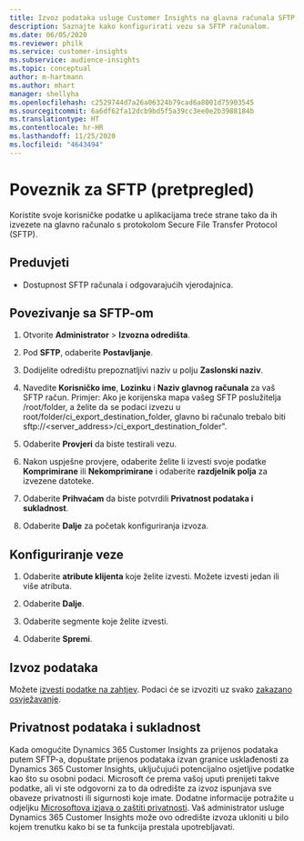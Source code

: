 ```yaml
---
title: Izvoz podataka usluge Customer Insights na glavna računala SFTP
description: Saznajte kako konfigurirati vezu sa SFTP računalom.
ms.date: 06/05/2020
ms.reviewer: philk
ms.service: customer-insights
ms.subservice: audience-insights
ms.topic: conceptual
author: m-hartmann
ms.author: mhart
manager: shellyha
ms.openlocfilehash: c2529744d7a26a06324b79cad6a8001d75903545
ms.sourcegitcommit: 6a6df62fa12dcb9bd5f5a39cc3ee0e2b3988184b
ms.translationtype: HT
ms.contentlocale: hr-HR
ms.lasthandoff: 11/25/2020
ms.locfileid: "4643494"
---
```

# <a name="connector-for-sftp-preview"></a>Poveznik za SFTP (pretpregled)

Koristite svoje korisničke podatke u aplikacijama treće strane tako da ih izvezete na glavno računalo s protokolom Secure File Transfer Protocol (SFTP).

## <a name="prerequisites"></a>Preduvjeti

- Dostupnost SFTP računala i odgovarajućih vjerodajnica.

## <a name="connect-to-sftp"></a>Povezivanje sa SFTP-om

1. Otvorite **Administrator** > **Izvozna odredišta**.

1. Pod **SFTP**, odaberite **Postavljanje**.

1. Dodijelite odredištu prepoznatljivi naziv u polju **Zaslonski naziv**.

1. Navedite **Korisničko ime**, **Lozinku** i **Naziv glavnog računala** za vaš SFTP račun. Primjer: Ako je korijenska mapa vašeg SFTP poslužitelja /root/folder, a želite da se podaci izvezu u root/folder/ci_export_destination_folder, glavno bi računalo trebalo biti sftp://<server_address>/ci_export_destination_folder".

1. Odaberite **Provjeri** da biste testirali vezu.

1. Nakon uspješne provjere, odaberite želite li izvesti svoje podatke **Komprimirane** ili **Nekomprimirane** i odaberite **razdjelnik polja** za izvezene datoteke.

1. Odaberite **Prihvaćam** da biste potvrdili **Privatnost podataka i sukladnost**.

1. Odaberite **Dalje** za početak konfiguriranja izvoza.

## <a name="configure-the-connection"></a>Konfiguriranje veze

1. Odaberite **atribute klijenta** koje želite izvesti. Možete izvesti jedan ili više atributa.

1. Odaberite **Dalje**.

1. Odaberite segmente koje želite izvesti.

1. Odaberite **Spremi**.

## <a name="export-the-data"></a>Izvoz podataka

Možete [izvesti podatke na zahtjev](export-destinations.md). Podaci će se izvoziti uz svako [zakazano osvježavanje](system.md#schedule-tab).

## <a name="data-privacy-and-compliance"></a>Privatnost podataka i sukladnost

Kada omogućite Dynamics 365 Customer Insights za prijenos podataka putem SFTP-a, dopuštate prijenos podataka izvan granice usklađenosti za Dynamics 365 Customer Insights, uključujući potencijalno osjetljive podatke kao što su osobni podaci. Microsoft će prema vašoj uputi prenijeti takve podatke, ali vi ste odgovorni za to da odredište za izvoz ispunjava sve obaveze privatnosti ili sigurnosti koje imate. Dodatne informacije potražite u odjeljku [Microsoftova izjava o zaštiti privatnosti](https://go.microsoft.com/fwlink/?linkid=396732).
Vaš administrator usluge Dynamics 365 Customer Insights može ovo odredište izvoza ukloniti u bilo kojem trenutku kako bi se ta funkcija prestala upotrebljavati.
